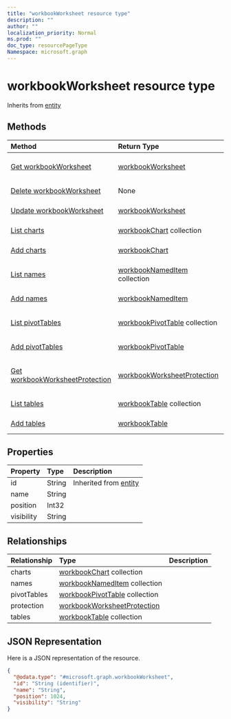 ```yaml
---
title: "workbookWorksheet resource type"
description: ""
author: ""
localization_priority: Normal
ms.prod: ""
doc_type: resourcePageType
Namespace: microsoft.graph
---
```



# workbookWorksheet resource type




Inherits from [entity](../resources/entity.md)

## Methods
|Method|Return Type|Description|
|:---|:---|:---|
|[Get workbookWorksheet](../api/workbookworksheet-get.md)|[workbookWorksheet](../resources/workbookWorksheet.md)|Read properties and relationships of the [workbookWorksheet](../resources/workbookworksheet.md) object.|
|[Delete workbookWorksheet](../api/workbookworksheet-delete.md)|None|Deletes a [workbookWorksheet](../resources/workbookworksheet.md).|
|[Update workbookWorksheet](../api/workbookworksheet-update.md)|[workbookWorksheet](../resources/workbookWorksheet.md)|Update the properties of a [workbookWorksheet](../resources/workbookworksheet.md) object.|
|[List charts](../api/workbookworksheet-list-charts.md)|[workbookChart](../resources/workbookChart.md) collection|Get the workbookCharts from the charts navigation property.|
|[Add charts](../api/workbookworksheet-post-charts.md)|[workbookChart](../resources/workbookChart.md)|Add charts by posting to the charts collection.|
|[List names](../api/workbookworksheet-list-names.md)|[workbookNamedItem](../resources/workbookNamedItem.md) collection|Get the workbookNamedItems from the names navigation property.|
|[Add names](../api/workbookworksheet-post-names.md)|[workbookNamedItem](../resources/workbookNamedItem.md)|Add names by posting to the names collection.|
|[List pivotTables](../api/workbookworksheet-list-pivottables.md)|[workbookPivotTable](../resources/workbookPivotTable.md) collection|Get the workbookPivotTables from the pivotTables navigation property.|
|[Add pivotTables](../api/workbookworksheet-post-pivottables.md)|[workbookPivotTable](../resources/workbookPivotTable.md)|Add pivotTables by posting to the pivotTables collection.|
|[Get workbookWorksheetProtection](../api/workbookworksheetprotection-get.md)|[workbookWorksheetProtection](../resources/workbookWorksheetProtection.md)|Read properties and relationships of the [workbookWorksheetProtection](../resources/workbookworksheetprotection.md) object.|
|[List tables](../api/workbookworksheet-list-tables.md)|[workbookTable](../resources/workbookTable.md) collection|Get the workbookTables from the tables navigation property.|
|[Add tables](../api/workbookworksheet-post-tables.md)|[workbookTable](../resources/workbookTable.md)|Add tables by posting to the tables collection.|

## Properties
|Property|Type|Description|
|:---|:---|:---|
|id|String| Inherited from [entity](../resources/entity.md)|
|name|String||
|position|Int32||
|visibility|String||

## Relationships
|Relationship|Type|Description|
|:---|:---|:---|
|charts|[workbookChart](../resources/workbookChart.md) collection||
|names|[workbookNamedItem](../resources/workbookNamedItem.md) collection||
|pivotTables|[workbookPivotTable](../resources/workbookPivotTable.md) collection||
|protection|[workbookWorksheetProtection](../resources/workbookWorksheetProtection.md)||
|tables|[workbookTable](../resources/workbookTable.md) collection||

## JSON Representation
Here is a JSON representation of the resource.
<!-- {
  "blockType": "resource",
  "keyProperty": "id",
  "@odata.type": "microsoft.graph.workbookWorksheet",
  "baseType": "microsoft.graph.entity",
  "openType": false
}
-->
``` json
{
  "@odata.type": "#microsoft.graph.workbookWorksheet",
  "id": "String (identifier)",
  "name": "String",
  "position": 1024,
  "visibility": "String"
}
```

